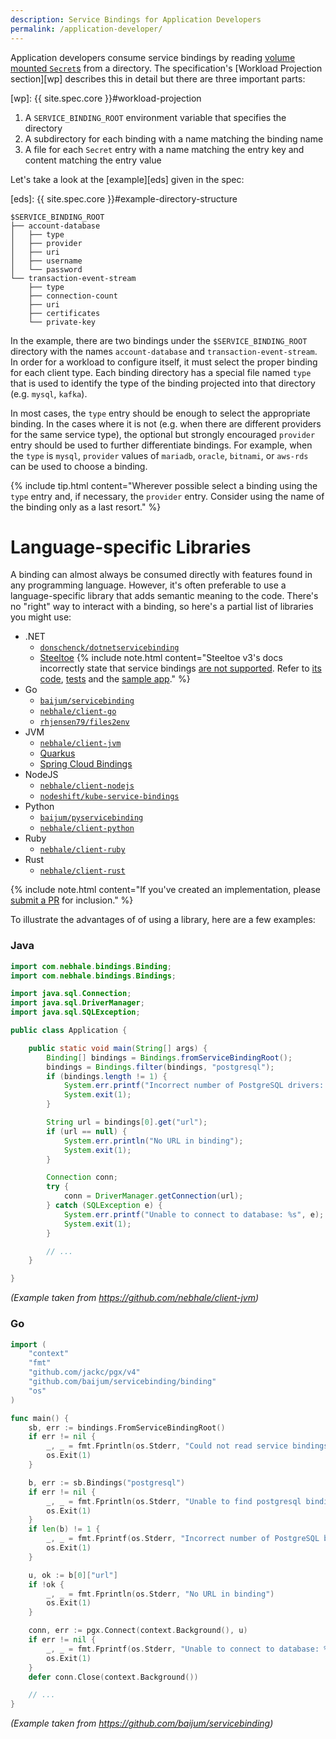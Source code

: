 ```yaml
---
description: Service Bindings for Application Developers
permalink: /application-developer/
---
```


Application developers consume service bindings by reading [volume mounted `Secret`s][vm] from a directory.  The specification's [Workload Projection section][wp] 
describes this in detail but there are three important parts:

[vm]: https://kubernetes.io/docs/concepts/configuration/secret/#using-secrets-as-files-from-a-pod
[wp]: {{ site.spec.core }}#workload-projection

1. A `SERVICE_BINDING_ROOT` environment variable that specifies the directory
2. A subdirectory for each  binding with a name matching the binding name
3. A file for each `Secret` entry with a name matching the entry key and content matching the entry value

Let's take a look at the [example][eds] given in the spec:

[eds]: {{ site.spec.core }}#example-directory-structure

```plain
$SERVICE_BINDING_ROOT
├── account-database
│   ├── type
│   ├── provider
│   ├── uri
│   ├── username
│   └── password
└── transaction-event-stream
    ├── type
    ├── connection-count
    ├── uri
    ├── certificates
    └── private-key
```

In the example, there are two bindings under the `$SERVICE_BINDING_ROOT` directory with the names `account-database` and `transaction-event-stream`.  In order for a 
workload to configure itself, it must select the proper binding for each client type.  Each binding directory has a special file named `type` that is used to identify 
the type of the binding projected into that directory (e.g. `mysql`, `kafka`).

In most cases, the `type` entry should be enough to select the appropriate binding.  In the cases where it is not (e.g. when there are different providers for the same 
service type), the optional but strongly encouraged `provider` entry should be used to further differentiate bindings.  For example, when the `type` is `mysql`, 
`provider` values of `mariadb`, `oracle`, `bitnami`, or `aws-rds` can be used to choose a binding.

{% include tip.html content="Wherever possible select a binding using the `type` entry and, if necessary, the `provider` entry.  Consider using the name of the binding 
only as a last resort." %}

# Language-specific Libraries
A binding can almost always be consumed directly with features found in any programming language.  However, it's often preferable to use a language-specific library that 
adds semantic meaning to the code.  There's no "right" way to interact with a binding, so here's a partial list of libraries you might use:

* .NET
	* [`donschenck/dotnetservicebinding`](https://github.com/donschenck/dotnetservicebinding)
	* [Steeltoe](https://docs.steeltoe.io/api/v3/connectors/)
     {% include note.html content="Steeltoe v3's docs incorrectly state that service bindings [are not supported](https://docs.steeltoe.io/api/v3/connectors/usage.html#kubernetes). Refer to [its code](https://github.com/SteeltoeOSS/Steeltoe/tree/release/3.2/src/Configuration/src/Kubernetes.ServiceBinding), [tests](https://github.com/SteeltoeOSS/Steeltoe/tree/release/3.2/src/Configuration/test/Kubernetes.ServiceBinding.Test) and the [sample app](https://github.com/SteeltoeOSS/Samples/tree/main/Connectors/src/PostgreSqlEFCore)." %}
* Go
	* [`baijum/servicebinding`](https://github.com/baijum/servicebinding)
	* [`nebhale/client-go`](https://github.com/nebhale/client-go)
	* [`rhjensen79/files2env`](https://github.com/rhjensen79/files2env)
* JVM
	* [`nebhale/client-jvm`](https://github.com/nebhale/client-jvm)
	* [Quarkus](https://quarkus.io/guides/deploying-to-kubernetes#service-binding)
	* [Spring Cloud Bindings](https://github.com/spring-cloud/spring-cloud-bindings)
* NodeJS
	* [`nebhale/client-nodejs`](https://github.com/nebhale/client-nodejs)
	* [`nodeshift/kube-service-bindings`](https://github.com/nodeshift/kube-service-bindings)
* Python
	* [`baijum/pyservicebinding`](https://github.com/baijum/pyservicebinding)
	* [`nebhale/client-python`](https://github.com/nebhale/client-python)
* Ruby
	* [`nebhale/client-ruby`](https://github.com/nebhale/client-ruby)
* Rust
	* [`nebhale/client-rust`](https://github.com/nebhale/client-rust)

{% include note.html content="If you've created an implementation, please [submit a PR](https://github.com/servicebinding/website/pulls) for inclusion." %}

To illustrate the advantages of of using a library, here are a few examples:

### Java
```java
import com.nebhale.bindings.Binding;
import com.nebhale.bindings.Bindings;

import java.sql.Connection;
import java.sql.DriverManager;
import java.sql.SQLException;

public class Application {

    public static void main(String[] args) {
        Binding[] bindings = Bindings.fromServiceBindingRoot();
        bindings = Bindings.filter(bindings, "postgresql");
        if (bindings.length != 1) {
            System.err.printf("Incorrect number of PostgreSQL drivers: %d\n", bindings.length);
            System.exit(1);
        }

        String url = bindings[0].get("url");
        if (url == null) {
            System.err.println("No URL in binding");
            System.exit(1);
        }

        Connection conn;
        try {
            conn = DriverManager.getConnection(url);
        } catch (SQLException e) {
            System.err.printf("Unable to connect to database: %s", e);
            System.exit(1);
        }

        // ...
    }

}
```
_(Example taken from <https://github.com/nebhale/client-jvm>)_


### Go
```go
import (
	"context"
	"fmt"
	"github.com/jackc/pgx/v4"
	"github.com/baijum/servicebinding/binding"
	"os"
)

func main() {
	sb, err := bindings.FromServiceBindingRoot()
	if err != nil {
		_, _ = fmt.Fprintln(os.Stderr, "Could not read service bindings")
		os.Exit(1)
	}

	b, err := sb.Bindings("postgresql")
	if err != nil {
		_, _ = fmt.Fprintln(os.Stderr, "Unable to find postgresql binding")
		os.Exit(1)
	}
	if len(b) != 1 {
		_, _ = fmt.Fprintf(os.Stderr, "Incorrect number of PostgreSQL bindings: %d\n", len(b))
		os.Exit(1)
	}

	u, ok := b[0]["url"]
	if !ok {
		_, _ = fmt.Fprintln(os.Stderr, "No URL in binding")
		os.Exit(1)
	}

	conn, err := pgx.Connect(context.Background(), u)
	if err != nil {
		_, _ = fmt.Fprintf(os.Stderr, "Unable to connect to database: %v\n", err)
		os.Exit(1)
	}
	defer conn.Close(context.Background())

	// ...
}
```
_(Example taken from <https://github.com/baijum/servicebinding>)_
